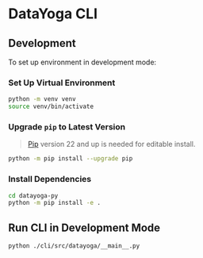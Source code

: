 # DataYoga CLI

## Development

To set up environment in development mode:

### Set Up Virtual Environment

```bash
python -m venv venv
source venv/bin/activate
```

### Upgrade `pip` to Latest Version

> [Pip](https://pypi.org/project/pip) version 22 and up is needed for editable install.

```bash
python -m pip install --upgrade pip
```

### Install Dependencies

```bash
cd datayoga-py
python -m pip install -e .
```

## Run CLI in Development Mode

```bash
python ./cli/src/datayoga/__main__.py
```
